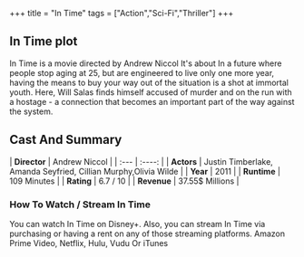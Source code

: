 +++
title = "In Time"
tags = ["Action","Sci-Fi","Thriller"]
+++
## In Time plot
In Time is a movie directed by Andrew Niccol It's about In a future where people stop aging at 25, but are engineered to live only one more year, having the means to buy your way out of the situation is a shot at immortal youth. Here, Will Salas finds himself accused of murder and on the run with a hostage - a connection that becomes an important part of the way against the system.
## Cast And Summary
| **Director**      | Andrew Niccol |
    | :---        |    :----:   |
    |  **Actors** | Justin Timberlake, Amanda Seyfried, Cillian Murphy,Olivia Wilde |
    | **Year**   | 2011    |
    |  **Runtime** | 109 Minutes |
    |  **Rating** | 6.7 / 10 | 
    |  **Revenue** | 37.55$ Millions |
### How To Watch / Stream In Time
You can watch In Time on Disney+.
Also, you can stream In Time via purchasing or having a rent on any of those streaming platforms.
Amazon Prime Video, Netflix, Hulu, Vudu Or iTunes